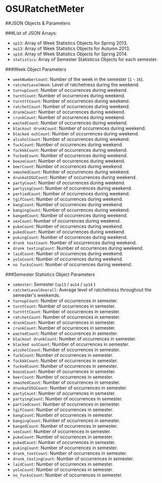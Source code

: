 OSURatchetMeter
===============

##JSON Objects & Parameters

###List of JSON Arrays:
* `sp13`: Array of Week Statistics Objects for Spring 2013.
* `au13`: Array of Week Statistics Objects for Autumn 2013.
* `sp14`: Array of Week Statistics Objects for Spring 2014.
* `statistics`: Array of Semester Statisticss Objects for each semester. 

###Week Object Parameters
* `weekNumberCount`: Number of the week in the semester (`1` - `16`).
* `ratchetLevelWeek`: Level of ratchetness during the weekend.
* `turnupCount`: Number of occurrences during weekend.
* `turntCount`: Number of occurrences during weekend.
* `turntttCount`: Number of occurrences during weekend.
* `ratchetCount`: Number of occurrences during weekend.
* `drunkCount`: Number of occurrences during weekend.
* `crunkCount`: Number of occurrences during weekend.
* `wastedCount`: Number of occurrences during weekend.
* `blackout drunkCount`: Number of occurrences during weekend.
* `blacked outCount`: Number of occurrences during weekend.
* `alcoholCount`: Number of occurrences during weekend.
* `fuckCount`: Number of occurrences during weekend.
* `fuckkkCount`: Number of occurrences during weekend.
* `fuckedCount`: Number of occurrences during weekend.
* `boozeCount`: Number of occurrences during weekend.
* `beerCount`: Number of occurrences during weekend.
* `smashedCount`: Number of occurrences during weekend.
* `drunkatOSUCount`: Number of occurrences during weekend.
* `partyCount`: Number of occurrences during weekend.
* `partyingCount`: Number of occurrences during weekend.
* `partiedCount`: Number of occurrences during weekend.
* `tgifCount`: Number of occurrences during weekend.
* `bangCount`: Number of occurrences during weekend.
* `bangingCount`: Number of occurrences during weekend.
* `bangedCount`: Number of occurrences during weekend.
* `sexCount`: Number of occurrences during weekend.
* `pukeCount`: Number of occurrences during weekend.
* `pukedCount`: Number of occurrences during weekend.
* `pukingCount`: Number of occurrences during weekend.
* `drunk textCount`: Number of occurrences during weekend.
* `drunk textingCount`: Number of occurrences during weekend.
* `laidCount`: Number of occurrences during weekend.
* `yoloCount`: Number of occurrences during weekend.
* `no fucksCount`: Number of occurrences during weekend.

###Semester Statistics Object Parameters
* `semester`: Semester (`sp13` / `au14` / `sp14` )
* `ratchetLevelOverall`: Average level of ratchetness throughout the semester's weekends.
* `turnupCount`: Number of occurrences in semester.
* `turntCount`: Number of occurrences in semester.
* `turntttCount`: Number of occurrences in semester.
* `ratchetCount`: Number of occurrences in semester.
* `drunkCount`: Number of occurrences in semester.
* `crunkCount`: Number of occurrences in semester.
* `wastedCount`: Number of occurrences in semester.
* `blackout drunkCount`: Number of occurrences in semester.
* `blacked outCount`: Number of occurrences in semester.
* `alcoholCount`: Number of occurrences in semester.
* `fuckCount`: Number of occurrences in semester.
* `fuckkkCount`: Number of occurrences in semester.
* `fuckedCount`: Number of occurrences in semester.
* `boozeCount`: Number of occurrences in semester.
* `beerCount`: Number of occurrences in semester.
* `smashedCount`: Number of occurrences in semester.
* `drunkatOSUCount`: Number of occurrences in semester.
* `partyCount`: Number of occurrences in semester.
* `partyingCount`: Number of occurrences in semester.
* `partiedCount`: Number of occurrences in semester.
* `tgifCount`: Number of occurrences in semester.
* `bangCount`: Number of occurrences in semester.
* `bangingCount`: Number of occurrences in semester.
* `bangedCount`: Number of occurrences in semester.
* `sexCount`: Number of occurrences in semester.
* `pukeCount`: Number of occurrences in semester.
* `pukedCount`: Number of occurrences in semester.
* `pukingCount`: Number of occurrences in semester.
* `drunk_textCount`: Number of occurrences in semester.
* `drunk_textingCount`: Number of occurrences in semester.
* `laidCount`: Number of occurrences in semester.
* `yoloCount`: Number of occurrences in semester.
* `no_fucksCount`: Number of occurrences in semester.
